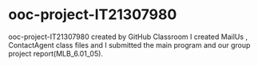 # ooc-project-IT21307980
ooc-project-IT21307980 created by GitHub Classroom
I created MailUs , ContactAgent class files and I submitted the main program and our group project report(MLB_6.01_05).
